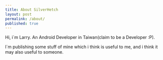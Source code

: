 ```yaml
---
title: About SilverHetch
layout: post
permalink: /about/
published: true
---
```


Hi, i`m Larry. An Android Developer in Taiwan(claim to be a Developer
:P).

I`m publishing some stuff of mine which i think is useful to me, and i
think it may also useful to someone.
